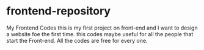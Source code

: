 # frontend-repository
My Frontend Codes
this is my first project on front-end and I want to design a website foe the first time.
this codes maybe useful for all the people that start the Front-end.
All the codes are free for every one.
